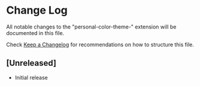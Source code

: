 # Change Log

All notable changes to the "personal-color-theme-" extension will be documented in this file.

Check [Keep a Changelog](http://keepachangelog.com/) for recommendations on how to structure this file.

## [Unreleased]

- Initial release
